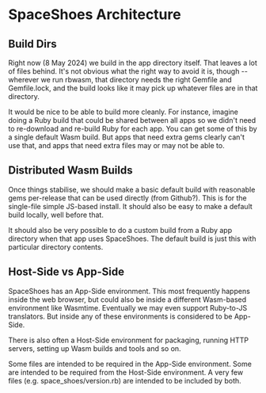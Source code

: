 # SpaceShoes Architecture

## Build Dirs

Right now (8 May 2024) we build in the app directory itself. That leaves a lot of files behind. It's not obvious what the right way to avoid it is, though -- wherever we run rbwasm, that directory needs the right Gemfile and Gemfile.lock, and the build looks like it may pick up whatever files are in that directory.

It would be nice to be able to build more cleanly. For instance, imagine doing a Ruby build that could be shared between all apps so we didn't need to re-download and re-build Ruby for each app. You can get some of this by a single default Wasm build. But apps that need extra gems clearly can't use that, and apps that need extra files may or may not be able to.

## Distributed Wasm Builds

Once things stabilise, we should make a basic default build with reasonable gems per-release that can be used directly (from Github?). This is for the single-file simple JS-based install. It should also be easy to make a default build locally, well before that.

It should also be very possible to do a custom build from a Ruby app directory when that app uses SpaceShoes. The default build is just this with particular directory contents.

## Host-Side vs App-Side

SpaceShoes has an App-Side environment. This most frequently happens inside the web browser, but could also be inside a different Wasm-based environment like Wasmtime. Eventually we may even support Ruby-to-JS translators. But inside any of these environments is considered to be App-Side.

There is also often a Host-Side environment for packaging, running HTTP servers, setting up Wasm builds and tools and so on.

Some files are intended to be required in the App-Side environment. Some are intended to be required from the Host-Side environment. A very few files (e.g. space_shoes/version.rb) are intended to be included by both.
